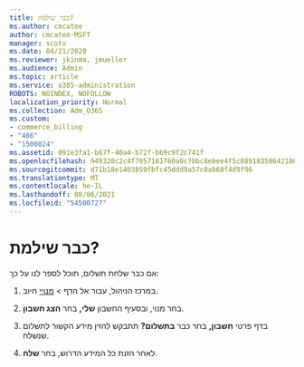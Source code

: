 ```yaml
---
title: כבר שילמת?
ms.author: cmcatee
author: cmcatee-MSFT
manager: scotv
ms.date: 04/21/2020
ms.reviewer: jkinma, jmueller
ms.audience: Admin
ms.topic: article
ms.service: o365-administration
ROBOTS: NOINDEX, NOFOLLOW
localization_priority: Normal
ms.collection: Adm_O365
ms.custom:
- commerce_billing
- "466"
- "1500024"
ms.assetid: 091e3fa1-b67f-40a4-b72f-b69c9f2c741f
ms.openlocfilehash: 949320c2c4f7057161760a0c7bbc8ebee4f5c88918358642186d1b30b8478ebb
ms.sourcegitcommit: d71b18e1403859fbfc45ddd9a57c8ab68f4d9f96
ms.translationtype: MT
ms.contentlocale: he-IL
ms.lasthandoff: 08/06/2021
ms.locfileid: "54500727"
---
```

# <a name="already-paid"></a>כבר שילמת?

אם כבר שלחת תשלום, תוכל לספר לנו על כך:
  
1. במרכז הניהול, עבור אל  הדף \> [מנויי](https://go.microsoft.com/fwlink/p/?linkid=842054) חיוב.

2. בחר מנוי, ובסעיף החשבון **שלי,** בחר **הצג חשבון**.

3. בדף פרטי **חשבון,** בחר כבר **בתשלום?** תתבקש להזין מידע הקשור לתשלום שנשלח.

4. לאחר הזנת כל המידע הדרוש, בחר **שלח**.